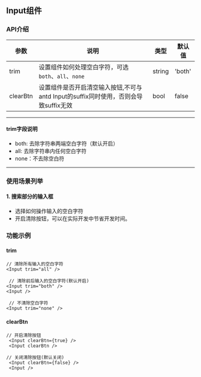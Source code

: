 ## Input组件
### API介绍
参数 | 说明 | 类型 | 默认值
---|--- | ---| ---
trim | 设置组件如何处理空白字符，可选`both`、`all`、`none` | string | 'both'
clearBtn | 设置组件是否开启清空输入按钮,不可与antd Input的suffix同时使用，否则会导致suffix无效 | bool | false
----
#### trim字段说明
 * both: 去除字符串两端空白字符（默认开启）
 * all: 去除字符串内任何空白字符
 * none：不去除空白符
----
### 使用场景列举
#### 1. 搜索部分的输入框
- 选择如何操作输入的空白字符
- 开启清除按钮，可以在实际开发中节省开发时间。

### 功能示例
#### trim
 ```
 // 清除所有输入的空白字符
 <Input trim="all" />

  // 清除前后输入的空白字符(默认开启)
 <Input trim="both" />
 <Input />

  // 不清除空白字符
 <Input trim="none" />
 ```
#### clearBtn
```
// 开启清除按钮
 <Input clearBtn={true} />
 <Input clearBtn />

// 关闭清除按钮(默认关闭)
 <Input clearBtn={false} />
 <Input />
```